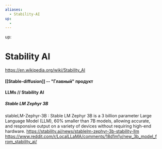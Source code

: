 ```yaml
---
aliases:
  - Stability-AI
up:
  - 
---
```

up:  
# Stability AI
https://en.wikipedia.org/wiki/Stability_AI

#### [[Stable-diffusion]]  -- "Главный" продукт

#### LLMs  // Stability AI

##### Stable LM Zephyr 3B
stableLM-Zephyr-3B   :   Stable LM Zephyr 3B is a 3 billion parameter Large Language Model (LLM), 60% smaller than 7B models, allowing accurate, and responsive output on a variety of devices without requiring high-end hardware. 
https://stability.ai/news/stablelm-zephyr-3b-stability-llm
https://www.reddit.com/r/LocalLLaMA/comments/18d1m1y/new_3b_model_from_stability_ai/